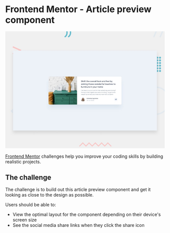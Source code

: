 # Frontend Mentor - Article preview component

![Design preview for the Article preview component coding challenge](./design/desktop-preview.jpg)

[Frontend Mentor](https://www.frontendmentor.io) challenges help you improve your coding skills by building realistic projects.

## The challenge

The challenge is to build out this article preview component and get it looking as close to the design as possible.

Users should be able to: 

- View the optimal layout for the component depending on their device's screen size
- See the social media share links when they click the share icon

